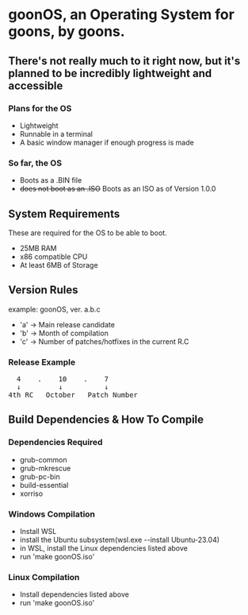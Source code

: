 # goonOS, an Operating System for goons, by goons.

There's not really much to it right now, but it's planned to be incredibly lightweight and accessible
-----------------------

### Plans for the OS

- Lightweight
- Runnable in a terminal
- A basic window manager if enough progress is made

### So far, the OS

- Boots as a .BIN file
- ~~does not boot as an .ISO~~ Boots as an ISO as of Version 1.0.0

System Requirements
---
These are required for the OS to be able to boot.

- 25MB RAM
- x86 compatible CPU
- At least 6MB of Storage

Version Rules
------

example: goonOS, ver. a.b.c

- 'a' → Main release candidate
- 'b' → Month of compilation
- 'c' → Number of patches/hotfixes in the current R.C

### Release Example
<pre>
  4    .    10    .    7  
  ↓         ↓          ↓  
4th RC   October   Patch Number
</pre>

Build Dependencies & How To Compile
-----

### Dependencies Required

- grub-common
- grub-mkrescue
- grub-pc-bin 
- build-essential
- xorriso

### Windows Compilation

- Install WSL
- install the Ubuntu subsystem(wsl.exe --install Ubuntu-23.04)
- in WSL, install the Linux dependencies listed above
- run 'make goonOS.iso'

### Linux Compilation

- Install dependencies listed above
- run 'make goonOS.iso'